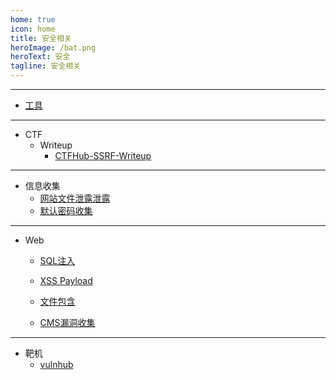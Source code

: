 ```yaml
---
home: true
icon: home
title: 安全相关
heroImage: /bat.png
heroText: 安全
tagline: 安全相关
---
```

---
- [工具](tools/readme.md)
---
- CTF
  - Writeup
    - [CTFHub-SSRF-Writeup](ctf/ctfhub_ssrf.md)
---
- 信息收集
  - [网站文件泄露泄露](collection/web_file.md)
  - [默认密码收集](collection/passwd.md)
---
- Web
  - [SQL注入](web/sql_injection.md)
  - [XSS Payload](web/xss.md)
  - [文件包含](web/file_include.md)

  - [CMS漏洞收集](seb/cms.md)
---

- 靶机  
  - [vulnhub](target/vulnhub/readme.md)
